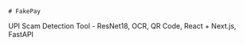     # FakePay
 
UPI Scam Detection Tool - ResNet18, OCR, QR Code, React + Next.js, FastAPI 
   
  
  
    
   
  
    
    
  
    

   
 
 
 
 
  
